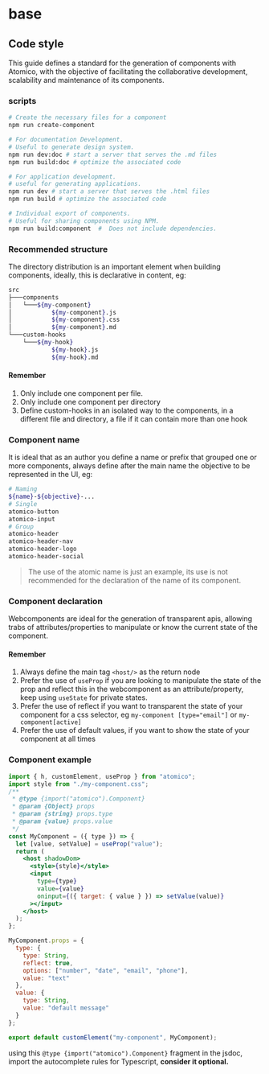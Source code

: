 # base

## Code style

This guide defines a standard for the generation of components with Atomico, with the objective of facilitating the collaborative development, scalability and maintenance of its components.

### scripts

```bash
# Create the necessary files for a component
npm run create-component

# For documentation Development.
# Useful to generate design system.
npm run dev:doc # start a server that serves the .md files
npm run build:doc # optimize the associated code

# For application development.
# useful for generating applications.
npm run dev # start a server that serves the .html files
npm run build # optimize the associated code

# Individual export of components.
# Useful for sharing components using NPM.
npm run build:component  #  Does not include dependencies.
```

### Recommended structure

The directory distribution is an important element when building components, ideally, this is declarative in content, eg:

```bash
src
├───components
│   └───${my-component}
│           ${my-component}.js
│           ${my-component}.css
│           ${my-component}.md
└───custom-hooks
    └───${my-hook}
            ${my-hook}.js
            ${my-hook}.md
```

#### Remember

1. Only include one component per file.
2. Only include one component per directory
3. Define custom-hooks in an isolated way to the components, in a different file and directory, a file if it can contain more than one hook

### Component name

It is ideal that as an author you define a name or prefix that grouped one or more components, always define after the main name the objective to be represented in the UI, eg:

```bash
# Naming
${name}-${objective}-...
# Single
atomico-button
atomico-input
# Group
atomico-header
atomico-header-nav
atomico-header-logo
atomico-header-social
```

> The use of the atomic name is just an example, its use is not recommended for the declaration of the name of its component.

### Component declaration

Webcomponents are ideal for the generation of transparent apis, allowing trabs of attributes/properties to manipulate or know the current state of the component.

#### Remember

1. Always define the main tag `<host/>` as the return node
2. Prefer the use of `useProp` if you are looking to manipulate the state of the prop and reflect this in the webcomponent as an attribute/property, keep using `useState` for private states.
3. Prefer the use of reflect if you want to transparent the state of your component for a css selector, eg `my-component [type="email"]` or `my-component[active]`
4. Prefer the use of default values, if you want to show the state of your component at all times

### Component example

```jsx
import { h, customElement, useProp } from "atomico";
import style from "./my-component.css";
/**
 * @type {import("atomico").Component}
 * @param {Object} props
 * @param {string} props.type
 * @param {value} props.value
 */
const MyComponent = ({ type }) => {
  let [value, setValue] = useProp("value");
  return (
    <host shadowDom>
      <style>{style}</style>
      <input
        type={type}
        value={value}
        oninput={({ target: { value } }) => setValue(value)}
      ></input>
    </host>
  );
};

MyComponent.props = {
  type: {
    type: String,
    reflect: true,
    options: ["number", "date", "email", "phone"],
    value: "text"
  },
  value: {
    type: String,
    value: "default message"
  }
};

export default customElement("my-component", MyComponent);
```

using this `@type {import("atomico").Component}` fragment in the jsdoc, import the autocomplete rules for Typescript, **consider it optional.**
